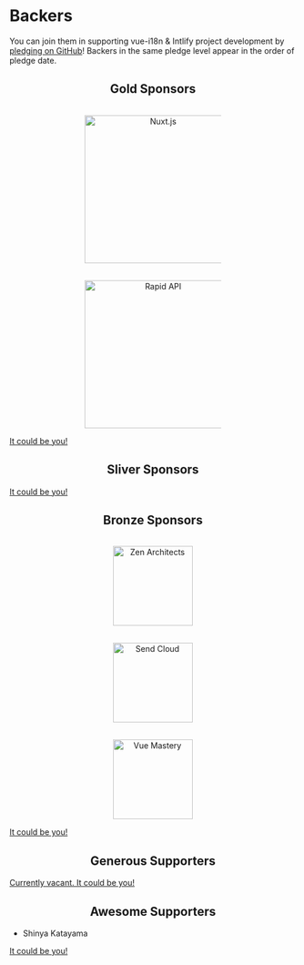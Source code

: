 # Backers

You can join them in supporting vue-i18n & Intlify project development by [pledging on GitHub](https://github.com/sponsors/kazupon)! Backers in the same pledge level appear in the order of pledge date.

<h2 align="center">Gold Sponsors</h2>

<p align="center">
  <a
    href="https://nuxtjs.org/"
    style="margin: 1rem 1rem 0 1rem; width: 15rem; height: auto; display: inline-block; vertical-align: middle;"
    target="_blank"
    rel="noopener"
  >
    <img
      style="max-width: 100%; vertical-align: midele;"
      src="https://raw.githubusercontent.com/intlify/vue-i18n-next/master/docs/public/nuxt.png"
      width="260px"
      alt="Nuxt.js"
    >
  </a>
</p>

<p align="center">
  <a
    href="https://rapidapi.com/"
    style="margin: 1rem 1rem 0 1rem; width: 15rem; height: auto; display: inline-block; vertical-align: middle;"
    target="_blank"
    rel="noopener"
  >
    <img
      style="max-width: 100%; vertical-align: midele;"
      src="https://raw.githubusercontent.com/intlify/vue-i18n-next/master/docs/public/RapidAPI.png"
      width="260px"
      alt="Rapid API"
    >
  </a>
</p>

[It could be you!](https://github.com/sponsors/kazupon?o=esc)

<h2 align="center">Sliver Sponsors</h2>

[It could be you!](https://github.com/sponsors/kazupon?o=esc)

<h2 align="center">Bronze Sponsors</h2>

<p align="center">
  <a
    href="https://zenarchitects.co.jp/"
    style="margin: 1rem 1rem 0 1rem; width: 9rem; height: auto; display: inline-block; vertical-align: middle;"
    target="_blank"
    rel="noopener"
  >
    <img
      style="max-width: 100%; vertical-align: midele;"
      src="https://raw.githubusercontent.com/intlify/vue-i18n-next/master/docs/public/zenarchitects.png"
      width="140px"
      alt="Zen Architects"
    >
  </a>
</p>

<p align="center">
  <a
    href="https://www.sendcloud.com/"
    style="margin: 1rem 1rem 0 1rem; width: 9rem; height: auto; display: inline-block; vertical-align: middle;"
    target="_blank"
    rel="noopener"
  >
    <img
      style="max-width: 100%; vertical-align: midele;"
      src="https://raw.githubusercontent.com/intlify/vue-i18n-next/master/docs/public/sendcloud.png"
      width="140px"
      alt="Send Cloud"
    >
  </a>
</p>

<p align="center">
  <a
    href="https://www.vuemastery.com/"
    style="margin: 1rem 1rem 0 1rem; width: 9rem; height: auto; display: inline-block; vertical-align: middle;"
    target="_blank"
    rel="noopener"
  >
    <img
      style="max-width: 100%; vertical-align: midele;"
      src="https://raw.githubusercontent.com/intlify/vue-i18n-next/master/docs/public/vuemastery.png"
      width="140px"
      alt="Vue Mastery"
    >
  </a>
</p>

[It could be you!](https://github.com/sponsors/kazupon?o=esc)

<h2 align="center">Generous Supporters</h2>

[Currently vacant. It could be you!](https://github.com/sponsors/kazupon?o=esc)

<h2 align="center">Awesome Supporters</h2>

- Shinya Katayama

[It could be you!](https://github.com/sponsors/kazupon?o=esc)
